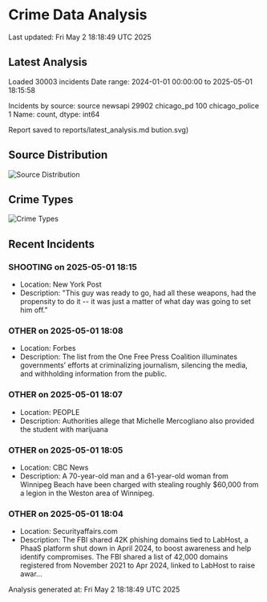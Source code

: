 # Crime Data Analysis
Last updated: Fri May  2 18:18:49 UTC 2025

## Latest Analysis

Loaded 30003 incidents
Date range: 2024-01-01 00:00:00 to 2025-05-01 18:15:58

Incidents by source:
source
newsapi           29902
chicago_pd          100
chicago_police        1
Name: count, dtype: int64

Report saved to reports/latest_analysis.md
bution.svg)

## Source Distribution
![Source Distribution](images/source_distribution.svg)

## Crime Types
![Crime Types](images/crime_types.svg)

## Recent Incidents

### SHOOTING on 2025-05-01 18:15
- Location: New York Post
- Description: "This guy was ready to go, had all these weapons, had the propensity to do it -- it was just a matter of what day was going to set him off."


### OTHER on 2025-05-01 18:08
- Location: Forbes
- Description: The list from the One Free Press Coalition illuminates governments’ efforts at criminalizing journalism, silencing the media, and withholding information from the public.


### OTHER on 2025-05-01 18:07
- Location: PEOPLE
- Description: Authorities allege that Michelle Mercogliano also provided the student with marijuana


### OTHER on 2025-05-01 18:05
- Location: CBC News
- Description: A 70-year-old man and a 61-year-old woman from Winnipeg Beach have been charged with stealing roughly $60,000 from a legion in the Weston area of Winnipeg.


### OTHER on 2025-05-01 18:04
- Location: Securityaffairs.com
- Description: The FBI shared 42K phishing domains tied to LabHost, a PhaaS platform shut down in April 2024, to boost awareness and help identify compromises. The FBI shared a list of 42,000 domains registered from November 2021 to Apr 2024, linked to LabHost to raise awar…

Analysis generated at: Fri May  2 18:18:49 UTC 2025
